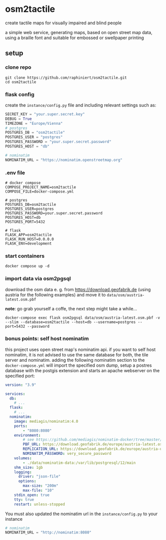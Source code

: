 # osm2tactile
create tactile maps for visually impaired and blind people

a simple web service, generating maps, based on open street map data, using a braille font and suitable for embossed or swellpaper printing

## setup

### clone repo
```shell script
git clone https://github.com/raphiniert/osm2tactile.git
cd osm2tactile
```

### flask config

create the `instance/config.py` file and including relevant settings such as:
```python
SECRET_KEY = "your.super.secret.key"
DEBUG = True
TIMEZONE = "Europe/Vienna"
# postgres
POSTGRES_DB = "osm2tactile"
POSTGRES_USER = "postgres"
POSTGRES_PASSWORD = "your.super.secret.password"
POSTGRES_HOST = "db"

# nominatim
NOMINATIM_URL = "https://nominatim.openstreetmap.org"
```

### .env file

```env
# docker compose
COMPOSE_PROJECT_NAME=osm2tactile
COMPOSE_FILE=docker-compose.yml

# postgres
POSTGRES_DB=osm2tactile
POSTGRES_USER=postgres
POSTGRES_PASSWORD=your.super.secret.password
POSTGRES_HOST=db
POSTGRES_PORT=5432

# flask
FLASK_APP=osm2tactile
FLASK_RUN_HOST=0.0.0.0
FLASK_ENV=development
```

### start containers

```shell script
docker compose up -d
```

### import data via osm2pgsql

download the osm data e. g. from https://download.geofabrik.de (using austria for the following examples) and move it to `data/osm/austria-latest.osm.pbf` 

**note**: go grab yourself a coffe, the next step might take a while...

```shell script
docker-compose exec flask osm2pgsql data/osm/austria-latest.osm.pbf -v --slim --database=osm2tactile --host=db --username=postgres --port=5432 --password
```

### bonus points: self host nominatim

this project uses open street map's nominatim api. if you want to self host nominatim, it is not advised to use the same database for both, the tile server and nominatim. adding the following nominatim section to the `docker-compose.yml` will import the specified osm dump, setup a postres database with the postgis extension and starts an apache webserver on the specified port:

```yml
version: "3.9"

services:
  db:
    # ...
  flask:
    # ...
  nominatim:
    image: mediagis/nominatim:4.0
    ports:
        - "8080:8080"
    environment:
        # see https://github.com/mediagis/nominatim-docker/tree/master/4.0#configuration for more options
        PBF_URL: https://download.geofabrik.de/europe/austria-latest.osm.pbf
        REPLICATION_URL: https://download.geofabrik.de/europe/austria-updates/
        NOMINATIM_PASSWORD: very_secure_password
    volumes:
        - ./data/nominatim-data:/var/lib/postgresql/12/main
    shm_size: 1gb
    logging:
      driver: "json-file"
      options:
        max-size: "200m"
        max-file: "10"
    stdin_open: true
    tty: true
    restart: unless-stopped
```

You must also updated the nominatim url in the `instance/config.py` to your instance

```python
# nominatim
NOMINATIM_URL = "http://nominatim:8080"
```